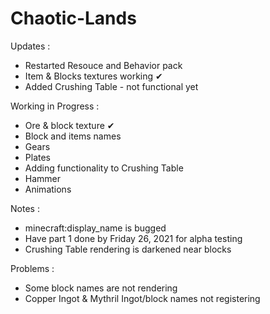 # Chaotic-Lands

Updates :
  - Restarted Resouce and Behavior pack
  - Item & Blocks textures working ✔
  - Added Crushing Table - not functional yet

Working in Progress :
  -  Ore & block texture ✔
  -  Block and items names
  -  Gears
  -  Plates
  -  Adding functionality to Crushing Table
  -  Hammer
  -  Animations

Notes :
  - minecraft:display_name is bugged 
  - Have part 1 done by Friday 26, 2021 for alpha testing
  - Crushing Table rendering is darkened near blocks

Problems :
  - Some block names are not rendering 
  - Copper Ingot & Mythril Ingot/block names not registering
